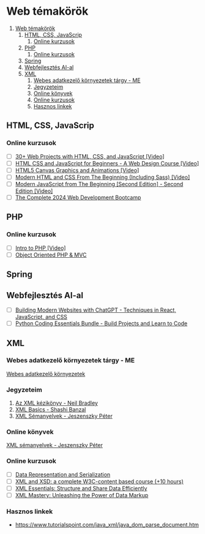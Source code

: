 # Web témakörök

1. [Web témakörök](#web-témakörök)
   1. [HTML, CSS, JavaScrip](#html-css-javascrip)
      1. [Online kurzusok](#online-kurzusok)
   2. [PHP](#php)
      1. [Online kurzusok](#online-kurzusok-1)
   3. [Spring](#spring)
   4. [Webfejlesztés AI-al](#webfejlesztés-ai-al)
   5. [XML](#xml)
      1. [Webes adatkezelő környezetek tárgy - ME](#webes-adatkezelő-környezetek-tárgy---me)
      2. [Jegyzeteim](#jegyzeteim)
      3. [Online könyvek](#online-könyvek)
      4. [Online kurzusok](#online-kurzusok-2)
      5. [Hasznos linkek](#hasznos-linkek)


## HTML, CSS, JavaScrip

### Online kurzusok

- [ ] [30+ Web Projects with HTML, CSS, and JavaScript [Video]](https://subscription.packtpub.com/video/web-development/9781803235806/p1/video1_1/promo-video)
- [ ] [HTML CSS and JavaScript for Beginners - A Web Design Course [Video]](https://subscription.packtpub.com/video/web-development/9781838551278/p1/video1_1/introduction-to-web-development)
- [ ] [HTML5 Canvas Graphics and Animations [Video]](https://subscription.packtpub.com/video/web-development/9781836202578/p1/video1_1/overview)
- [ ] [Modern HTML and CSS From The Beginning (Including Sass) [Video]](https://subscription.packtpub.com/video/web-development/9781838822828/113179/113180/welcome-to-the-course)
- [ ] [Modern JavaScript from The Beginning [Second Edition] - Second Edition [Video]](https://subscription.packtpub.com/video/programming/9781805127826/p1/video1_1/welcome-to-the-course)
- [ ] [The Complete 2024 Web Development Bootcamp](https://www.udemy.com/course/the-complete-web-development-bootcamp/?couponCode=BFCPSALE24)

## PHP

### Online kurzusok

- [ ] [Intro to PHP [Video]](https://subscription.packtpub.com/video/web-development/9781836202394/p1/video1_1/php-overview-and-getting-started)
- [ ] [Object Oriented PHP & MVC](https://www.udemy.com/course/object-oriented-php-mvc/?couponCode=BFCPSALE24)

## Spring

## Webfejlesztés AI-al

- [ ] [Building Modern Websites with ChatGPT - Techniques in React, JavaScript, and CSS](https://training.mammothinteractive.com/courses/enrolled/2518307)
- [ ] [Python Coding Essentials Bundle - Build Projects and Learn to Code](https://training.mammothinteractive.com/courses/enrolled/2611301)

## XML

### Webes adatkezelő környezetek tárgy - ME

[Webes adatkezelő környezetek](XML_ME/Webes_adatkezelo_kornyezetek/readme.md)

### Jegyzeteim

1. [Az XML kézikönyv - Neil Bradley](XML-kezikonyv_Neil_Bradley/readme.md)
2. [XML Basics - Shashi Banzal](XML_basics-S_Banzal/readme.md)
3. [XML Sémanyelvek - Jeszenszky Péter](XML_semanyelvek-Jeszenszky_Peter/notes.md)

### Online könyvek

[XML sémanyelvek - Jeszenszky Péter](https://arato.inf.unideb.hu/jeszenszky.peter/xml/book/)

### Online kurzusok

- [ ] [Data Representation and Serialization](https://www.udemy.com/course/data-representation-and-serialization/?couponCode=BFCPSALE24)
- [ ] [XML and XSD: a complete W3C-content based course (+10 hours)](https://www.udemy.com/course/xml-and-xsd-a-complete-w3c-content-based-course/)
- [ ] [XML Essentials: Structure and Share Data Efficiently](https://www.udemy.com/course/xml-essentials-structure-and-share-data-efficiently/)
- [ ] [XML Mastery: Unleashing the Power of Data Markup](https://www.udemy.com/course/xml-novice-to-ninja/)

### Hasznos linkek

- https://www.tutorialspoint.com/java_xml/java_dom_parse_document.htm
